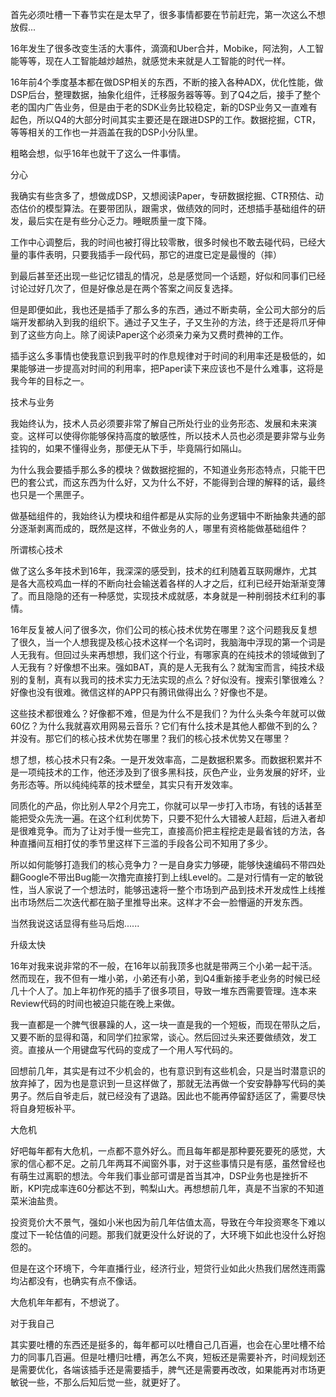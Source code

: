 首先必须吐槽一下春节实在是太早了，很多事情都要在节前赶完，第一次这么不想放假...

16年发生了很多改变生活的大事件，滴滴和Uber合并，Mobike，阿法狗，人工智能等等，现在人工智能越炒越热，就感觉未来就是人工智能的时代一样。

16年前4个季度基本都在做DSP相关的东西，不断的接入各种ADX，优化性能，做DSP后台，整理数据，抽象化组件，迁移服务器等等。到了Q4之后，接手了整个老的国内广告业务，但是由于老的SDK业务比较稳定，新的DSP业务又一直难有起色，所以Q4的大部分时间其实主要还是在跟进DSP的工作。数据挖掘，CTR，等等相关的工作也一并涵盖在我的DSP小分队里。

粗略会想，似乎16年也就干了这么一件事情。

分心

我确实有些贪多了，想做成DSP，又想阅读Paper，专研数据挖掘、CTR预估、动态估价的模型算法。在要带团队，跟需求，做绩效的同时，还想插手基础组件的研发，最后实在是有些分心乏力。睡眠质量一度下降。

工作中心调整后，我的时间也被打得比较零散，很多时候也不敢去碰代码，已经大量的事件表明，只要我插手一段代码，那它的进度已定是最慢的（摔）

到最后甚至还出现一些记忆错乱的情况，总是感觉同一个话题，好似和同事们已经讨论过好几次了，但是好像总是在两个答案之间反复选择。

但是即便如此，我也还是插手了那么多的东西，通过不断卖萌，全公司大部分的后端开发都纳入到我的组织下。通过子又生子，子又生孙的方法，终于还是将爪牙伸到了这些方向上。除了阅读Paper这个必须亲力亲为又费时费神的工作。

插手这么多事情也使我意识到我平时的作息规律对于时间的利用率还是极低的，如果能够进一步提高对时间的利用率，把Paper读下来应该也不是什么难事，这将是我今年的目标之一。

技术与业务

我始终认为，技术人员必须要非常了解自己所处行业的业务形态、发展和未来演变。这样可以使得你能够保持高度的敏感性，所以技术人员也必须是要非常与业务挂钩的，如果不懂得业务，那便无从下手，毕竟隔行如隔山。

为什么我会要插手那么多的模块？做数据挖掘的，不知道业务形态特点，只能干巴巴的套公式，而这东西为什么好，又为什么不好，不能得到合理的解释的话，最终也只是一个黑匣子。

做基础组件的，我始终认为模块和组件都是从实际的业务逻辑中不断抽象共通的部分逐渐剥离而成的，既然是这样，不做业务的人，哪里有资格能做基础组件？

所谓核心技术

做了这么多年技术到16年，我深深的感受到，技术的红利随着互联网爆炸，尤其是各大高校鸡血一样的不断向社会输送着各样的人才之后，红利已经开始渐渐变薄了。而且隐隐的还有一种感觉，实现技术成就感，本身就是一种削弱技术红利的事情。

16年反复被人问了很多次，你们公司的核心技术优势在哪里？这个问题我反复想了很久，当一个人想我提及核心技术这样一个名词时，我脑海中浮现的第一个词是人无我有。但回过头来再想想，我们这个行业，有哪家真的在纯技术的领域做到了人无我有？好像想不出来。强如BAT，真的是人无我有么？就淘宝而言，纯技术级别的复制，真有以我司的技术实力无法实现的点么？好似没有。搜索引擎很难么？好像也没有很难。微信这样的APP只有腾讯做得出么？好像也不是。

这些技术都很难么？好像都不难，但是为什么不是我们？为什么头条今年就可以做60亿？为什么我就喜欢用网易云音乐？它们有什么技术是其他人都做不到的么？并没有。那它们的核心技术优势在哪里？我们的核心技术优势又在哪里？

想了想，核心技术只有2条。一是开发效率高，二是数据积累多。而数据积累并不是一项纯技术的工作，他还涉及到了很多黑科技，灰色产业，业务发展的好坏，业务形态等。所以纯纯纯萃的技术壁垒，其实只有开发效率。

同质化的产品，你比别人早2个月完工，你就可以早一步打入市场，有钱的话甚至能把受众先洗一遍。在这个红利优势下，只要不犯什么大错被人赶超，后进入者却是很难竞争。而为了让对手慢一些完工，直接高价把主程挖走是最省钱的方法，各种直播间互相打仗的季节里这样下三滥的手段各公司不知用了多少。

所以如何能够打造我们的核心竞争力？一是自身实力够硬，能够快速编码不带四处翻Google不带出Bug能一次撸完直接打到上线Level的。二是对行情有一定的敏锐性，当人家说了一个想法时，能够迅速将一整个市场到产品到技术开发成性上线推出市场然后二次迭代都在脑子里推导出来。这样才不会一脸懵逼的开发东西。

当然我说这话显得有些马后炮......

升级太快

16年对我来说非常的不一般，在16年以前我顶多也就是带两三个小弟一起干活。然而现在，我不但有一堆小弟，小弟还有小弟，到Q4重新接手老业务的时候已经几十个人了。加上年初作死的插手了很多项目，导致一堆东西需要管理。连本来Review代码的时间也被迫只能在晚上来做。

我一直都是一个脾气很暴躁的人，这一块一直是我的一个短板，而现在带队之后，又要不断的显得和蔼，和同学们拉家常，谈心。然后回过头来还要做绩效，发工资。直接从一个用键盘写代码的变成了一个用人写代码的。

回想前几年，其实是有过不少机会的，也有意识到有这些机会，只是当时潜意识的放弃掉了，因为也是意识到一旦这样做了，那就无法再做一个安安静静写代码的美男子。然后自爷走后，就已经没有了退路。因此也不能再停留舒适区了，需要尽快将自身短板补平。

大危机

好吧每年都有大危机，一点都不意外好么。而且每年都是那种要死要死的感觉，大家的信心都不足。之前几年两耳不闻窗外事，对于这些事情只是有感，虽然曾经也有萌生过离职的想法。今年我们事业部可谓是首当其冲，DSP业务也是挫折不断，KPI完成率连60分都达不到，鸭梨山大。再想想前几年，真是不当家的不知道菜米油盐贵。

投资竞价大不景气，强如小米也因为前几年估值太高，导致在今年投资寒冬下难以度过下一轮估值的问题。那我们就更没什么好说的了，大环境下如此也没什么好抱怨的。

但是在这个环境下，今年直播行业，经济行业，短贷行业如此火热我们居然连雨露均沾都没有，也确实有点不像话。

大危机年年都有，不想说了。

对于我自己

其实要吐槽的东西还是挺多的，每年都可以吐槽自己几百遍，也会在心里吐槽不给力的同事几百遍。但是吐槽归吐槽，再怎么不爽，短板还是需要补齐，时间规划还是需要优化，各端该插手还是需要插手，脾气还是需要再改改，如果能再对市场更敏锐一些，不那么后知后觉一些，就更好了。
